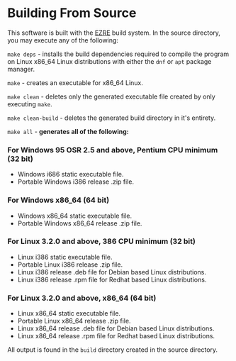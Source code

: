 
# Building From Source

This software is built with the [EZRE](https://github.com/alex-free/ezre) build system. In the source directory, you may execute any of the following:

`make deps` - installs the build dependencies required to compile the program on Linux x86_64 Linux distributions with either the `dnf` or `apt` package manager.

`make` - creates an executable for x86_64 Linux.

`make clean` - deletes only the generated executable file created by only executing `make`.

`make clean-build` - deletes the generated build directory in it's entirety.

`make all` - **generates all of the following:**

### For Windows 95 OSR 2.5 and above, Pentium CPU minimum (32 bit)

*   Windows i686 static executable file.
*   Portable Windows i386 release .zip file.

### For Windows x86_64 (64 bit)

*   Windows x86_64 static executable file.
*   Portable Windows x86_64 release .zip file.

### For Linux 3.2.0 and above, 386 CPU minimum (32 bit)

*   Linux i386 static executable file.
*   Portable Linux i386 release .zip file.
*   Linux i386 release .deb file for Debian based Linux distributions.
*   Linux i386 release .rpm file for Redhat based Linux distributions.

### For Linux 3.2.0 and above, x86_64 (64 bit)

*   Linux x86_64 static executable file.
*   Portable Linux x86_64 release .zip file.
*   Linux x86_64 release .deb file for Debian based Linux distributions.
*   Linux x86_64 release .rpm file for Redhat based Linux distributions.

All output is found in the `build` directory created in the source directory.